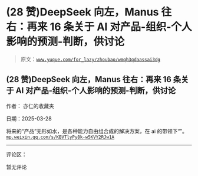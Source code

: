 # (28 赞)DeepSeek 向左，Manus 往右：再来 16 条关于 AI 对产品-组织-个人影响的预测-判断，供讨论

> 原文：[`www.yuque.com/for_lazy/zhoubao/wmqh3qdaassai3dg`](https://www.yuque.com/for_lazy/zhoubao/wmqh3qdaassai3dg)

## (28 赞)DeepSeek 向左，Manus 往右：再来 16 条关于 AI 对产品-组织-个人影响的预测-判断，供讨论

作者： 亦仁的收藏夹

日期：2025-03-28

将来的“产品”无形如水，是各种能力自由组合成的解决方案，在 ai 的带领下“”。 [`mp.weixin.qq.com/s/KBVTlyPy8k-w5KVY2RJw1A`](https://mp.weixin.qq.com/s/KBVTlyPy8k-w5KVY2RJw1A)

* * *

评论区：

暂无评论